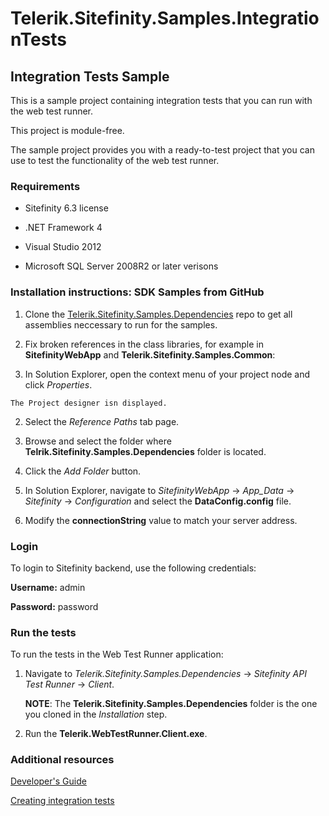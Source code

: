 Telerik.Sitefinity.Samples.IntegrationTests
===========================================

## Integration Tests Sample

This is a sample project containing integration tests that you can run with the web test runner. 

This project is module-free. 

The sample project provides you with a ready-to-test project that you can use to test the functionality of the web test runner. 

### Requirements

* Sitefinity 6.3 license

* .NET Framework 4

* Visual Studio 2012

* Microsoft SQL Server 2008R2 or later verisons


### Installation instructions: SDK Samples from GitHub

1. Clone the [Telerik.Sitefinity.Samples.Dependencies](https://github.com/Sitefinty-SDK/Telerik.Sitefinity.Samples.Dependencies) repo to get all assemblies neccessary to run for the samples.
2. Fix broken references in the class libraries, for example in **SitefinityWebApp** and **Telerik.Sitefinity.Samples.Common**:

  1. In Solution Explorer, open the context menu of your project node and click _Properties_.  
  
    The Project designer isn displayed.
  2. Select the _Reference Paths_ tab page.
  3. Browse and select the folder where **Telrik.Sitefinity.Samples.Dependencies** folder is located.
  4. Click the _Add Folder_ button.


3. In Solution Explorer, navigate to _SitefinityWebApp_ -> *App_Data* -> _Sitefinity_ -> _Configuration_ and select the **DataConfig.config** file. 
4. Modify the **connectionString** value to match your server address.

### Login

To login to Sitefinity backend, use the following credentials: 

**Username:** admin

**Password:** password

### Run the tests

To run the tests in the Web Test Runner application:

1. Navigate to _Telerik.Sitefinity.Samples.Dependencies_ -> _Sitefinity API Test Runner_ -> _Client_.

    **NOTE**: The **Telerik.Sitefinity.Samples.Dependencies** folder is the one you cloned in the _Installation_ step.
2. Run the **Telerik.WebTestRunner.Client.exe**.

### Additional resources

[Developer's Guide](http://www.sitefinity.com/documentation/documentationarticles/developers-guide)

[Creating integration tests](http://www.sitefinity.com/documentation/documentationarticles/developers-guide/how-to/create-and-run-integration-tests-with-the-Sitefinity-web-test-runner)


